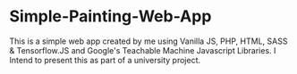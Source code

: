 # Simple-Painting-Web-App
This is a simple web app created by me using Vanilla JS, PHP, HTML, SASS &amp; Tensorflow.JS and Google's Teachable Machine Javascript Libraries. I Intend to present this as part of a university project.
